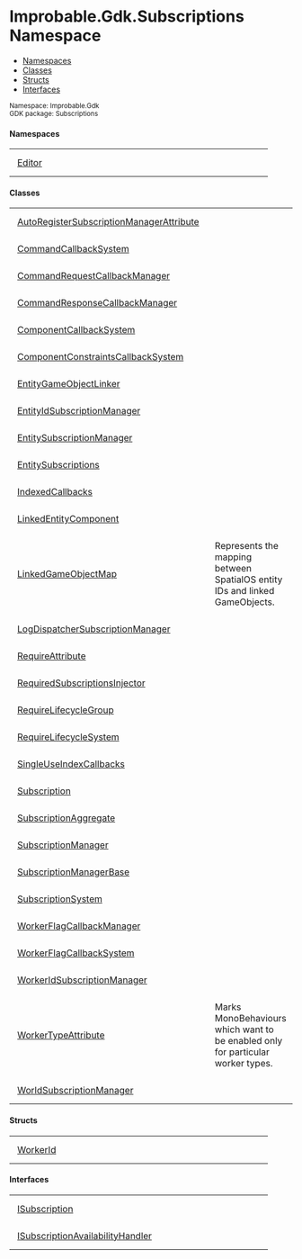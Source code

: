 
# Improbable.Gdk.Subscriptions Namespace
<nav id="pageToc" class="page-toc"><ul><li><a href="#namespaces">Namespaces</a>
<li><a href="#classes">Classes</a>
<li><a href="#structs">Structs</a>
<li><a href="#interfaces">Interfaces</a>
</ul></nav>
<sup>
Namespace: Improbable.Gdk<br/>
GDK package: Subscriptions<br />
</sup>

</p>

#### Namespaces

<table>
<tr>
<td style="padding: 14px; border: none; width: 40ch"><a href="{{.Site.BaseURL}}/api/subscriptions/editor-index">Editor</a></td>
<td style="padding: 14px; border: none;"></td>
</tr>
</table>



</p>

#### Classes

<table>
<tr>
<td style="padding: 14px; border: none; width: 40ch"><a href="{{.Site.BaseURL}}/api/subscriptions/auto-register-subscription-manager-attribute">AutoRegisterSubscriptionManagerAttribute</a></td>
<td style="padding: 14px; border: none;"></td>
</tr>
<tr>
<td style="padding: 14px; border: none; width: 40ch"><a href="{{.Site.BaseURL}}/api/subscriptions/command-callback-system">CommandCallbackSystem</a></td>
<td style="padding: 14px; border: none;"></td>
</tr>
<tr>
<td style="padding: 14px; border: none; width: 40ch"><a href="{{.Site.BaseURL}}/api/subscriptions/command-request-callback-manager">CommandRequestCallbackManager</a></td>
<td style="padding: 14px; border: none;"></td>
</tr>
<tr>
<td style="padding: 14px; border: none; width: 40ch"><a href="{{.Site.BaseURL}}/api/subscriptions/command-response-callback-manager">CommandResponseCallbackManager</a></td>
<td style="padding: 14px; border: none;"></td>
</tr>
<tr>
<td style="padding: 14px; border: none; width: 40ch"><a href="{{.Site.BaseURL}}/api/subscriptions/component-callback-system">ComponentCallbackSystem</a></td>
<td style="padding: 14px; border: none;"></td>
</tr>
<tr>
<td style="padding: 14px; border: none; width: 40ch"><a href="{{.Site.BaseURL}}/api/subscriptions/component-constraints-callback-system">ComponentConstraintsCallbackSystem</a></td>
<td style="padding: 14px; border: none;"></td>
</tr>
<tr>
<td style="padding: 14px; border: none; width: 40ch"><a href="{{.Site.BaseURL}}/api/subscriptions/entity-game-object-linker">EntityGameObjectLinker</a></td>
<td style="padding: 14px; border: none;"></td>
</tr>
<tr>
<td style="padding: 14px; border: none; width: 40ch"><a href="{{.Site.BaseURL}}/api/subscriptions/entity-id-subscription-manager">EntityIdSubscriptionManager</a></td>
<td style="padding: 14px; border: none;"></td>
</tr>
<tr>
<td style="padding: 14px; border: none; width: 40ch"><a href="{{.Site.BaseURL}}/api/subscriptions/entity-subscription-manager">EntitySubscriptionManager</a></td>
<td style="padding: 14px; border: none;"></td>
</tr>
<tr>
<td style="padding: 14px; border: none; width: 40ch"><a href="{{.Site.BaseURL}}/api/subscriptions/entity-subscriptions">EntitySubscriptions</a></td>
<td style="padding: 14px; border: none;"></td>
</tr>
<tr>
<td style="padding: 14px; border: none; width: 40ch"><a href="{{.Site.BaseURL}}/api/subscriptions/indexed-callbacks">IndexedCallbacks</a></td>
<td style="padding: 14px; border: none;"></td>
</tr>
<tr>
<td style="padding: 14px; border: none; width: 40ch"><a href="{{.Site.BaseURL}}/api/subscriptions/linked-entity-component">LinkedEntityComponent</a></td>
<td style="padding: 14px; border: none;"></td>
</tr>
<tr>
<td style="padding: 14px; border: none; width: 40ch"><a href="{{.Site.BaseURL}}/api/subscriptions/linked-game-object-map">LinkedGameObjectMap</a></td>
<td style="padding: 14px; border: none;">Represents the mapping between SpatialOS entity IDs and linked GameObjects. </td>
</tr>
<tr>
<td style="padding: 14px; border: none; width: 40ch"><a href="{{.Site.BaseURL}}/api/subscriptions/log-dispatcher-subscription-manager">LogDispatcherSubscriptionManager</a></td>
<td style="padding: 14px; border: none;"></td>
</tr>
<tr>
<td style="padding: 14px; border: none; width: 40ch"><a href="{{.Site.BaseURL}}/api/subscriptions/require-attribute">RequireAttribute</a></td>
<td style="padding: 14px; border: none;"></td>
</tr>
<tr>
<td style="padding: 14px; border: none; width: 40ch"><a href="{{.Site.BaseURL}}/api/subscriptions/required-subscriptions-injector">RequiredSubscriptionsInjector</a></td>
<td style="padding: 14px; border: none;"></td>
</tr>
<tr>
<td style="padding: 14px; border: none; width: 40ch"><a href="{{.Site.BaseURL}}/api/subscriptions/require-lifecycle-group">RequireLifecycleGroup</a></td>
<td style="padding: 14px; border: none;"></td>
</tr>
<tr>
<td style="padding: 14px; border: none; width: 40ch"><a href="{{.Site.BaseURL}}/api/subscriptions/require-lifecycle-system">RequireLifecycleSystem</a></td>
<td style="padding: 14px; border: none;"></td>
</tr>
<tr>
<td style="padding: 14px; border: none; width: 40ch"><a href="{{.Site.BaseURL}}/api/subscriptions/single-use-index-callbacks">SingleUseIndexCallbacks</a></td>
<td style="padding: 14px; border: none;"></td>
</tr>
<tr>
<td style="padding: 14px; border: none; width: 40ch"><a href="{{.Site.BaseURL}}/api/subscriptions/subscription">Subscription</a></td>
<td style="padding: 14px; border: none;"></td>
</tr>
<tr>
<td style="padding: 14px; border: none; width: 40ch"><a href="{{.Site.BaseURL}}/api/subscriptions/subscription-aggregate">SubscriptionAggregate</a></td>
<td style="padding: 14px; border: none;"></td>
</tr>
<tr>
<td style="padding: 14px; border: none; width: 40ch"><a href="{{.Site.BaseURL}}/api/subscriptions/subscription-manager">SubscriptionManager</a></td>
<td style="padding: 14px; border: none;"></td>
</tr>
<tr>
<td style="padding: 14px; border: none; width: 40ch"><a href="{{.Site.BaseURL}}/api/subscriptions/subscription-manager-base">SubscriptionManagerBase</a></td>
<td style="padding: 14px; border: none;"></td>
</tr>
<tr>
<td style="padding: 14px; border: none; width: 40ch"><a href="{{.Site.BaseURL}}/api/subscriptions/subscription-system">SubscriptionSystem</a></td>
<td style="padding: 14px; border: none;"></td>
</tr>
<tr>
<td style="padding: 14px; border: none; width: 40ch"><a href="{{.Site.BaseURL}}/api/subscriptions/worker-flag-callback-manager">WorkerFlagCallbackManager</a></td>
<td style="padding: 14px; border: none;"></td>
</tr>
<tr>
<td style="padding: 14px; border: none; width: 40ch"><a href="{{.Site.BaseURL}}/api/subscriptions/worker-flag-callback-system">WorkerFlagCallbackSystem</a></td>
<td style="padding: 14px; border: none;"></td>
</tr>
<tr>
<td style="padding: 14px; border: none; width: 40ch"><a href="{{.Site.BaseURL}}/api/subscriptions/worker-id-subscription-manager">WorkerIdSubscriptionManager</a></td>
<td style="padding: 14px; border: none;"></td>
</tr>
<tr>
<td style="padding: 14px; border: none; width: 40ch"><a href="{{.Site.BaseURL}}/api/subscriptions/worker-type-attribute">WorkerTypeAttribute</a></td>
<td style="padding: 14px; border: none;">Marks MonoBehaviours which want to be enabled only for particular worker types. </td>
</tr>
<tr>
<td style="padding: 14px; border: none; width: 40ch"><a href="{{.Site.BaseURL}}/api/subscriptions/world-subscription-manager">WorldSubscriptionManager</a></td>
<td style="padding: 14px; border: none;"></td>
</tr>
</table>



</p>

#### Structs

<table>
<tr>
<td style="padding: 14px; border: none; width: 40ch"><a href="{{.Site.BaseURL}}/api/subscriptions/worker-id">WorkerId</a></td>
<td style="padding: 14px; border: none;"></td>
</tr>
</table>



</p>

#### Interfaces

<table>
<tr>
<td style="padding: 14px; border: none; width: 40ch"><a href="{{.Site.BaseURL}}/api/subscriptions/i-subscription">ISubscription</a></td>
<td style="padding: 14px; border: none;"></td>
</tr>
<tr>
<td style="padding: 14px; border: none; width: 40ch"><a href="{{.Site.BaseURL}}/api/subscriptions/i-subscription-availability-handler">ISubscriptionAvailabilityHandler</a></td>
<td style="padding: 14px; border: none;"></td>
</tr>
</table>



